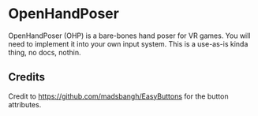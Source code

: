 # OpenHandPoser

OpenHandPoser (OHP) is a bare-bones hand poser for VR games. You will need to implement it into your own input system. This is a use-as-is kinda thing, no docs, nothin.

## Credits
Credit to https://github.com/madsbangh/EasyButtons for the button attributes.
